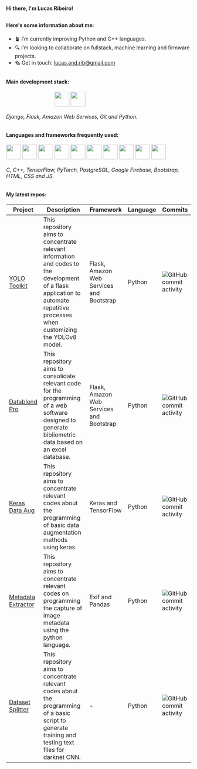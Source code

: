 #### Hi there, I'm Lucas Ribeiro!

##

#### Here's some information about me:

- 🪴 I’m currently improving Python and C++ languages.
- 🔍 I’m looking to collaborate on fullstack, machine learning and firmware projects.
- 🗞️ Get in touch: lucas.and.rib@gmail.com

##

#### Main development stack:

<div style="display: flex; flex-direction: row; gap: .25rem;">
    <img style="width: 40px; filter: brightness(0) invert(1);" src="https://cdn.jsdelivr.net/gh/devicons/devicon/icons/django/django-plain.svg"/>
    <img style="width: 40px; filter: brightness(0) invert(1);" src="https://cdn.jsdelivr.net/gh/devicons/devicon/icons/flask/flask-original.svg"/>
    <img style="width: 40px; filter: brightness(0) invert(1);" src="https://cdn.jsdelivr.net/gh/devicons/devicon@latest/icons/amazonwebservices/amazonwebservices-original-wordmark.svg"/>
    <img style="width: 40px;" src="https://cdn.jsdelivr.net/gh/devicons/devicon/icons/git/git-original.svg"/>
    <img style="width: 40px;" src="https://cdn.jsdelivr.net/gh/devicons/devicon/icons/python/python-original.svg"/>
</div>

###### Django, Flask, Amazon Web Services, Git and Python.

##

#### Languages and frameworks frequently used:

<div style="display: flex; flex-direction: row; gap: .25rem;">
    <img style="width: 40px;" src="https://cdn.jsdelivr.net/gh/devicons/devicon/icons/c/c-original.svg"/>
    <img style="width: 40px;" src="https://cdn.jsdelivr.net/gh/devicons/devicon/icons/cplusplus/cplusplus-original.svg"/>
    <img style="width: 40px;" src="https://cdn.jsdelivr.net/gh/devicons/devicon/icons/tensorflow/tensorflow-original.svg"/>
    <img style="width: 40px;" src="https://cdn.jsdelivr.net/gh/devicons/devicon/icons/pytorch/pytorch-original.svg"/>
    <img style="width: 40px;" src="https://cdn.jsdelivr.net/gh/devicons/devicon/icons/postgresql/postgresql-original.svg"/>
    <img style="width: 40px;" src="https://cdn.jsdelivr.net/gh/devicons/devicon/icons/firebase/firebase-plain.svg"/>
    <img style="width: 40px;" src="https://cdn.jsdelivr.net/gh/devicons/devicon/icons/bootstrap/bootstrap-original.svg"/>
    <img style="width: 40px;" src="https://cdn.jsdelivr.net/gh/devicons/devicon/icons/html5/html5-plain.svg"/>
    <img style="width: 40px;" src="https://cdn.jsdelivr.net/gh/devicons/devicon/icons/css3/css3-plain.svg"/>
    <img style="width: 40px;" src="https://cdn.jsdelivr.net/gh/devicons/devicon/icons/javascript/javascript-plain.svg"/>
</div>

###### C, C++, TensorFlow, PyTorch, PostgreSQL, Google Firebase, Bootstrap, HTML, CSS and JS.

##

#### My latest repos:

| Project                                                                                                  | Description                                                                                                                                                                      | Framework                                | Language | Commits                                                                                                                        |
|----------------------------------------------------------------------------------------------------------|----------------------------------------------------------------------------------------------------------------------------------------------------------------------------------|------------------------------------------|----------|--------------------------------------------------------------------------------------------------------------------------------|
| [YOLO Toolkit](https://github.com/lvcasribeiro/yolo-toolkit)                                             | This repository aims to concentrate relevant information and codes to the development of a flask application to automate repetitive processes when customizing the YOLOv8 model. | Flask, Amazon Web Services and Bootstrap | Python   | ![GitHub commit activity](https://img.shields.io/github/commit-activity/t/lvcasribeiro/yolo-toolkit)                           |
| [Datablend Pro](https://github.com/lvcasribeiro/bibliometric-study)                                      | This repository aims to consolidate relevant code for the programming of a web software designed to generate bibliometric data based on an excel database.                       | Flask, Amazon Web Services and Bootstrap | Python   | ![GitHub commit activity](https://img.shields.io/github/commit-activity/t/lvcasribeiro/bibliometric-study)                     |
| [Keras Data Aug](https://github.com/lvcasribeiro/keras-data-augmentation)                       | This repository aims to concentrate relevant codes about the programming of basic data augmentation methods using keras.                                                         | Keras and TensorFlow                     | Python   | ![GitHub commit activity](https://img.shields.io/github/commit-activity/t/lvcasribeiro/keras-data-augmentation)                |
| [Metadata Extractor](https://github.com/lvcasribeiro/image-metadata-capture)                         | This repository aims to concentrate relevant codes on programming the capture of image metadata using the python language.                                                       | Exif and Pandas                          | Python   | ![GitHub commit activity](https://img.shields.io/github/commit-activity/t/lvcasribeiro/image-metadata-capture)                 |
| [Dataset Splitter](https://github.com/lvcasribeiro/darknet-train-and-test-files-generator) | This repository aims to concentrate relevant codes about the programming of a basic script to generate training and testing text files for darknet CNN.                          | -                                        | Python   | ![GitHub commit activity](https://img.shields.io/github/commit-activity/t/lvcasribeiro/darknet-train-and-test-files-generator) |
